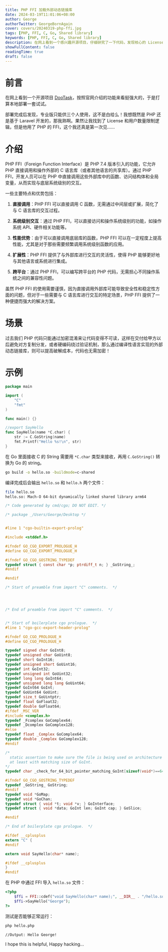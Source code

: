 ```yaml
---
title: PHP FFI 加载外部动态链接库
date: 2024-03-19T11:01:06+08:00
author: George
authorTwitter: GeorgeBornAgain
cover: covers/20240319-php-ffi.jpg
tags: [PHP, FFI, C, Go, Shared library]
keywords: [PHP, FFI, C, Go, Shared library]
description: 在网上看到一个感兴趣开源项目，仔细研究了一下代码，发现核心的 License 逻辑是调用外部动态链接库实现的……
showFullContent: false
readingTime: true
draft: false
---
```


# 前言

在网上看到一个开源项目 [DooTask](https://github.com/kuaifan/dootask)，按照官网介绍的功能来看挺强大的，于是打算本地部署一套试试。

部署完成后发现，专业版只能供三个人使用，这不是白给么！我想既然是 PHP 还是基于 Laravel 开发的，那我熟啊。果然让我找到了 License 和用户数量限制逻辑，但是他用了 PHP 的 FFI，这个我还真是第一次见……

# 介绍

PHP FFI（Foreign Function Interface）是 PHP 7.4 版本引入的功能，它允许 PHP 直接调用和操作外部的 C 语言库（或者其他语言的共享库）。通过 PHP FFI，开发人员可以在 PHP 中直接调用这些外部库中的函数、访问结构体和全局变量，从而实现与底层系统级别的交互。

一些主要特点和优势包括：

1. **直接调用**：PHP FFI 可以直接调用 C 函数，无需通过中间层或扩展，简化了与 C 语言库的交互过程。

2. **系统级别交互**：通过 PHP FFI，可以直接访问和操作系统级别的功能，如操作系统 API、硬件相关功能等。

3. **性能优势**：由于可以直接调用底层库的函数，PHP FFI 可以在一定程度上提高性能，尤其是对于那些需要频繁调用系统级别函数的应用。

4. **扩展性**：PHP FFI 提供了与外部库进行交互的灵活性，使得 PHP 能够更好地与其他语言或系统进行集成。

5. **跨平台**：通过 PHP FFI，可以编写跨平台的 PHP 代码，无需担心不同操作系统之间的兼容性问题。

虽然 PHP FFI 的使用需要谨慎，因为直接调用外部库可能导致安全性和稳定性方面的问题，但对于一些需要与 C 语言库进行交互的特定场景，PHP FFI 提供了一种便捷而强大的解决方案。

# 场景

过去我们 PHP 代码只能通过加密混淆来让代码变得不可读，这样在交付给甲方以后避免对方复制分发，或者硬编码绕过验证机制，那么通过编译性语言实现的外部动态链接库，则可以提高破解成本，代码也无需加密！

# 示例

```go
package main

import (
	"C"
	"fmt"
)

func main() {}

//export SayHello
func SayHello(name *C.char) {
	str := C.GoString(name)
	fmt.Printf("Hello %s!\n", str)
}
```

在 Go 里面接收 C 的 String 需要用 `*C.char` 类型来接收，再用 `C.GoString()` 转换为 Go 的 string。

```bash
go build -o hello.so -buildmode=c-shared
```

编译完成后会输出 `hello.so` 和 `hello.h` 两个文件：

```bash
file hello.so
hello.so: Mach-O 64-bit dynamically linked shared library arm64
```

```h
/* Code generated by cmd/cgo; DO NOT EDIT. */

/* package _/Users/George/Desktop */


#line 1 "cgo-builtin-export-prolog"

#include <stddef.h>

#ifndef GO_CGO_EXPORT_PROLOGUE_H
#define GO_CGO_EXPORT_PROLOGUE_H

#ifndef GO_CGO_GOSTRING_TYPEDEF
typedef struct { const char *p; ptrdiff_t n; } _GoString_;
#endif

#endif

/* Start of preamble from import "C" comments.  */




/* End of preamble from import "C" comments.  */


/* Start of boilerplate cgo prologue.  */
#line 1 "cgo-gcc-export-header-prolog"

#ifndef GO_CGO_PROLOGUE_H
#define GO_CGO_PROLOGUE_H

typedef signed char GoInt8;
typedef unsigned char GoUint8;
typedef short GoInt16;
typedef unsigned short GoUint16;
typedef int GoInt32;
typedef unsigned int GoUint32;
typedef long long GoInt64;
typedef unsigned long long GoUint64;
typedef GoInt64 GoInt;
typedef GoUint64 GoUint;
typedef size_t GoUintptr;
typedef float GoFloat32;
typedef double GoFloat64;
#ifdef _MSC_VER
#include <complex.h>
typedef _Fcomplex GoComplex64;
typedef _Dcomplex GoComplex128;
#else
typedef float _Complex GoComplex64;
typedef double _Complex GoComplex128;
#endif

/*
  static assertion to make sure the file is being used on architecture
  at least with matching size of GoInt.
*/
typedef char _check_for_64_bit_pointer_matching_GoInt[sizeof(void*)==64/8 ? 1:-1];

#ifndef GO_CGO_GOSTRING_TYPEDEF
typedef _GoString_ GoString;
#endif
typedef void *GoMap;
typedef void *GoChan;
typedef struct { void *t; void *v; } GoInterface;
typedef struct { void *data; GoInt len; GoInt cap; } GoSlice;

#endif

/* End of boilerplate cgo prologue.  */

#ifdef __cplusplus
extern "C" {
#endif

extern void SayHello(char* name);

#ifdef __cplusplus
}
#endif
```


在 PHP 中通过 FFI 导入 `hello.so` 文件：

```php
<?php
	$ffi = FFI::cdef("void SayHello(char* name);", __DIR__ . "/hello.so");
	$ffi->SayHello("George");
?>
```

测试是否能够正常运行：

```bash
php hello.php

//Output: Hello George!
```

I hope this is helpful, Happy hacking...